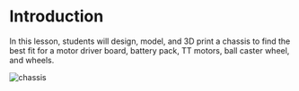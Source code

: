 # Introduction

In this lesson, students will design, model, and 3D print a chassis to find the best fit for a motor driver board, battery pack, TT motors, ball caster wheel, and wheels.

![chassis](assets/chassis.png)
